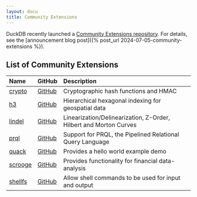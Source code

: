 ```yaml
---
layout: docu
title: Community Extensions 
---
```


DuckDB recently launched a [Community Extensions repository](https://github.com/duckdb/community-extensions).
For details, see the [announcement blog post]({% post_url 2024-07-05-community-extensions %}).

## List of Community Extensions

| Name                                                                       | GitHub                                                                                         | Description                                                       |
| :------------------------------------------------------------------------- | ---------------------------------------------------------------------------------------------- | :---------------------------------------------------------------- |
| [crypto](https://community-extensions.duckdb.org/extensions/crypto.html)   | [<span class="github">GitHub</span>](https://github.com/rustyconover/duckdb/crypto-extension)  | Cryptographic hash functions and HMAC                             |
| [h3](https://community-extensions.duckdb.org/extensions/h3.html)           | [<span class="github">GitHub</span>](https://github.com/isaacbrodsky/h3-duckdb)                | Hierarchical hexagonal indexing for geospatial data               |
| [lindel](https://community-extensions.duckdb.org/extensions/lindel.html)   | [<span class="github">GitHub</span>](https://github.com/rustyconover/duckdb-lindel-extension)  | Linearization/Delinearization, Z-Order, Hilbert and Morton Curves |
| [prql](https://community-extensions.duckdb.org/extensions/prql.html)       | [<span class="github">GitHub</span>](https://github.com/ywelsh/duckdb-prql)                    | Support for PRQL, the Pipelined Relational Query Language         |
| [quack](https://community-extensions.duckdb.org/extensions/quack.html)     | [<span class="github">GitHub</span>](https://github.com/hannes/quack)                          | Provides a hello world example demo                               |
| [scrooge](https://community-extensions.duckdb.org/extensions/scrooge.html) | [<span class="github">GitHub</span>](https://github.com/pdet/Scrooge-McDuck)                   | Provides functionality for financial data-analysis                |
| [shellfs](https://community-extensions.duckdb.org/extensions/shellfs.html) | [<span class="github">GitHub</span>](https://github.com/rustyconover/duckdb-shellfs-extension) | Allow shell commands to be used for input and output              |
